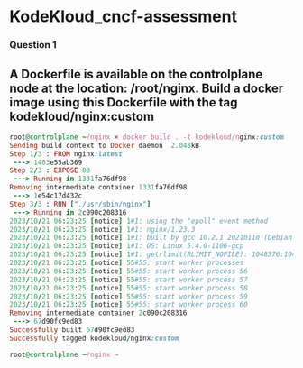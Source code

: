 # KodeKloud_cncf-assessment

### Question 1



## A Dockerfile is available on the controlplane node at the location: /root/nginx. Build a docker image using this Dockerfile with the tag kodekloud/nginx:custom

```ruby
root@controlplane ~/nginx ✖ docker build . -t kodekloud/nginx:custom
Sending build context to Docker daemon  2.048kB
Step 1/3 : FROM nginx:latest
 ---> 1403e55ab369
Step 2/3 : EXPOSE 80
 ---> Running in 1331fa76df98
Removing intermediate container 1331fa76df98
 ---> 1e54c17d432c
Step 3/3 : RUN ["./usr/sbin/nginx"]
 ---> Running in 2c090c208316
2023/10/21 06:23:25 [notice] 1#1: using the "epoll" event method
2023/10/21 06:23:25 [notice] 1#1: nginx/1.23.3
2023/10/21 06:23:25 [notice] 1#1: built by gcc 10.2.1 20210110 (Debian 10.2.1-6) 
2023/10/21 06:23:25 [notice] 1#1: OS: Linux 5.4.0-1106-gcp
2023/10/21 06:23:25 [notice] 1#1: getrlimit(RLIMIT_NOFILE): 1048576:1048576
2023/10/21 06:23:25 [notice] 55#55: start worker processes
2023/10/21 06:23:25 [notice] 55#55: start worker process 56
2023/10/21 06:23:25 [notice] 55#55: start worker process 57
2023/10/21 06:23:25 [notice] 55#55: start worker process 58
2023/10/21 06:23:25 [notice] 55#55: start worker process 59
2023/10/21 06:23:25 [notice] 55#55: start worker process 60
Removing intermediate container 2c090c208316
 ---> 67d90fc9ed83
Successfully built 67d90fc9ed83
Successfully tagged kodekloud/nginx:custom

root@controlplane ~/nginx ➜  
```
